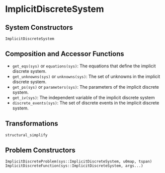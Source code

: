 # ImplicitDiscreteSystem

## System Constructors

```@docs
ImplicitDiscreteSystem
```

## Composition and Accessor Functions

  - `get_eqs(sys)` or `equations(sys)`: The equations that define the implicit discrete system.
  - `get_unknowns(sys)` or `unknowns(sys)`: The set of unknowns in the implicit discrete system.
  - `get_ps(sys)` or `parameters(sys)`: The parameters of the implicit discrete system.
  - `get_iv(sys)`: The independent variable of the implicit discrete system
  - `discrete_events(sys)`: The set of discrete events in the implicit discrete system.

## Transformations

```@docs; canonical=false
structural_simplify
```

## Problem Constructors

```@docs; canonical=false
ImplicitDiscreteProblem(sys::ImplicitDiscreteSystem, u0map, tspan)
ImplicitDiscreteFunction(sys::ImplicitDiscreteSystem, args...)
```
